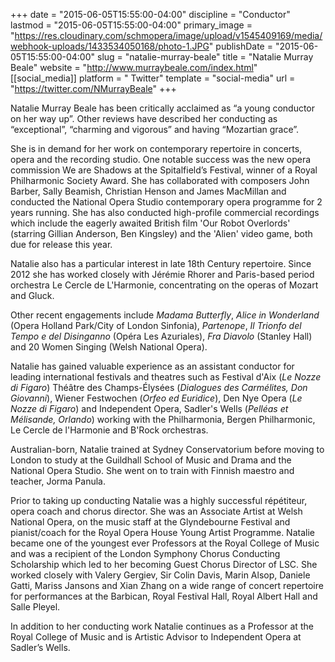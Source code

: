 +++
date = "2015-06-05T15:55:00-04:00"
discipline = "Conductor"
lastmod = "2015-06-05T15:55:00-04:00"
primary_image = "https://res.cloudinary.com/schmopera/image/upload/v1545409169/media/webhook-uploads/1433534050168/photo-1.JPG"
publishDate = "2015-06-05T15:55:00-04:00"
slug = "natalie-murray-beale"
title = "Natalie Murray Beale"
website = "http://www.murraybeale.com/index.html"
[[social_media]]
platform = " Twitter"
template = "social-media"
url = "https://twitter.com/NMurrayBeale"
+++

Natalie Murray Beale has been critically acclaimed as “a young conductor on her way up”. Other reviews have described her conducting as “exceptional”, “charming and vigorous” and having “Mozartian grace”.

She is in demand for her work on contemporary repertoire in concerts, opera and the recording studio. One notable success was the new opera commission We are Shadows at the Spitalfield’s Festival, winner of a Royal Philharmonic Society Award. She has collaborated with composers John Barber, Sally Beamish, Christian Henson and James MacMillan and conducted the National Opera Studio contemporary opera programme for 2 years running. She has also conducted high-profile commercial recordings which include the eagerly awaited British film 'Our Robot Overlords' (starring Gillian Anderson, Ben Kingsley) and the 'Alien' video game, both due for release this year.

Natalie also has a particular interest in late 18th Century repertoire. Since 2012 she has worked closely with Jérémie Rhorer and Paris-based period orchestra Le Cercle de L'Harmonie, concentrating on the operas of Mozart and Gluck.

Other recent engagements include *Madama Butterfly*, *Alice in Wonderland* (Opera Holland Park/City of London Sinfonia), *Partenope*, *Il Trionfo del Tempo e del Disinganno* (Opéra Les Azuriales), *Fra Diavolo* (Stanley Hall) and 20 Women Singing (Welsh National Opera).

Natalie has gained valuable experience as an assistant conductor for leading international festivals and theatres such as Festival d'Aix (*Le Nozze di Figaro*) Théâtre des Champs-Élysées (*Dialogues des Carmélites, Don Giovanni*), Wiener Festwochen (*Orfeo ed Euridice*), Den Nye Opera (*Le Nozze di Figaro*) and Independent Opera, Sadler's Wells (*Pelléas et Mélisande, Orlando*) working with the Philharmonia, Bergen Philharmonic, Le Cercle de l'Harmonie and B'Rock orchestras.

Australian-born, Natalie trained at Sydney Conservatorium before moving to London to study at the Guildhall School of Music and Drama and the National Opera Studio. She went on to train with Finnish maestro and teacher, Jorma Panula.

Prior to taking up conducting Natalie was a highly successful répétiteur, opera coach and chorus director. She was an Associate Artist at Welsh National Opera, on the music staff at the Glyndebourne Festival and pianist/coach for the Royal Opera House Young Artist Programme. Natalie became one of the youngest ever Professors at the Royal College of Music and was a recipient of the London Symphony Chorus Conducting Scholarship which led to her becoming Guest Chorus Director of LSC. She worked closely with Valery Gergiev, Sir Colin Davis, Marin Alsop, Daniele Gatti, Mariss Jansons and Xian Zhang on a wide range of concert repertoire for performances at the Barbican, Royal Festival Hall, Royal Albert Hall and Salle Pleyel.

In addition to her conducting work Natalie continues as a Professor at the Royal College of Music and is Artistic Advisor to Independent Opera at Sadler’s Wells.
